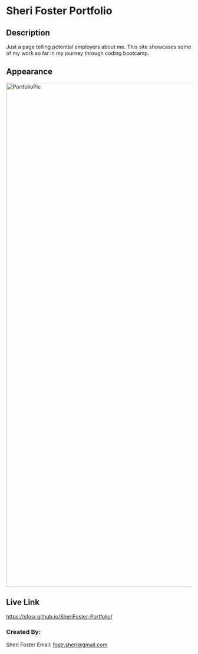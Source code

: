 # Sheri Foster Portfolio

## Description

Just a page telling potential employers about me. This site showcases some of my work so far in my journey through coding bootcamp.

## Appearance

<img width="1365" alt="PortfolioPic" src="https://user-images.githubusercontent.com/87589967/149264609-6500bced-5791-45f7-b82b-7bef8696a70d.png">

## Live Link

https://sfosr.github.io/SheriFoster-Portfolio/

### Created By: 
Sheri Foster  Email: fostr.sheri@gmail.com
